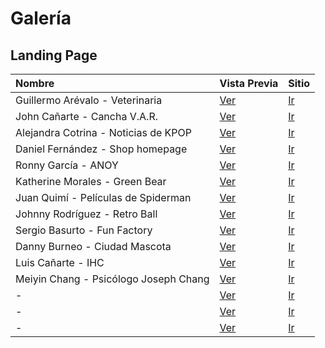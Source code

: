 # Galería

## Landing Page

| Nombre | Vista  Previa | Sitio |
| :---- | :---- | :---- |
| Guillermo Arévalo - Veterinaria | [Ver](imagenes/guillermo-arevalo.png) | [Ir](https://gjareval.github.io/veterinaria/) |
| John Cañarte - Cancha V.A.R. | [Ver](imagenes/john-cañarte.png) | [Ir](https://jecanart.github.io/proyectoLPage/) |
| Alejandra Cotrina - Noticias de KPOP | [Ver](imagenes/alejandra-cotrina.png) | [Ir](https://alenocot.github.io/LandingPage.github.io/) |
| Daniel Fernández - Shop homepage | [Ver](imagenes/daniel-fernandez.png) | [Ir](https://dafebust.github.io/) |
| Ronny García - ANOY | [Ver](imagenes/ronny-garcia.png) | [Ir](https://rsgarcia0203.github.io/Landing-Page/) |
| Katherine Morales - Green Bear | [Ver](imagenes/katherine-morales.png) | [Ir](https://kathmoralest.github.io/greenbear/) |
| Juan Quimí - Películas de Spiderman | [Ver](imagenes/juan-quimi.png) | [Ir](https://juanfr1.github.io/Proyecto03/) |
| Johnny Rodríguez - Retro Ball | [Ver](imagenes/johnny-rodriguez.png) | [Ir](https://santi0ne.github.io/Bootstrap-e-commerce/) |
| Sergio Basurto - Fun Factory | [Ver](imagenes/sergio-basurto.png) | [Ir](https://sebasurto.github.io/bootstrap/#!) |
| Danny Burneo - Ciudad Mascota |  [Ver](imagenes/danny-burneo.png) | [Ir](https://burneodanny.github.io/LandingPage/) |
| Luis Cañarte - IHC | [Ver](imagenes/luis-cañarte.png) | [Ir](https://gabrielcanarte14.github.io/Landing/) |
| Meiyin Chang - Psicólogo Joseph Chang | [Ver](imagenes/meiyin-chang.png) | [Ir](https://meiyincr3.github.io/WebPage/) |
|  - | [Ver](imagenes/.png) | [Ir]() |
|  - | [Ver](imagenes/.png) | [Ir]() |
|  - | [Ver](imagenes/.png) | [Ir]() |